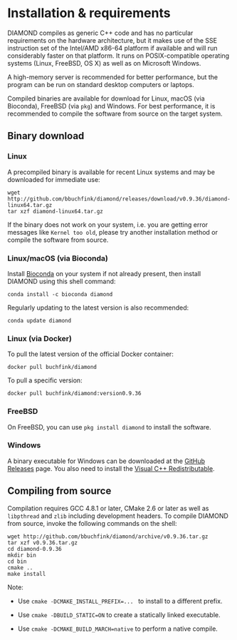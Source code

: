 # Installation & requirements

DIAMOND compiles as generic C++ code and has no particular requirements
on the hardware architecture, but it makes use of the SSE instruction
set of the Intel/AMD x86-64 platform if available and will run
considerably faster on that platform. It runs on POSIX-compatible
operating systems (Linux, FreeBSD, OS X) as well as on Microsoft
Windows.

A high-memory server is recommended for better performance, but the
program can be run on standard desktop computers or laptops.

Compiled binaries are available for download for Linux, macOS (via
Bioconda), FreeBSD (via `pkg`) and Windows. For best performance, it is
recommended to compile the software from source on the target system.

## Binary download

### Linux

A precompiled binary is available for recent Linux systems and may be
downloaded for immediate use:

    wget http://github.com/bbuchfink/diamond/releases/download/v0.9.36/diamond-linux64.tar.gz
    tar xzf diamond-linux64.tar.gz

If the binary does not work on your system, i.e. you are getting error
messages like `Kernel too old`, please try another installation method
or compile the software from source.

### Linux/macOS (via Bioconda)

Install [Bioconda](https://bioconda.github.io/) on your system if not
already present, then install DIAMOND using this shell command:

    conda install -c bioconda diamond

Regularly updating to the latest version is also recommended:

    conda update diamond

### Linux (via Docker)

To pull the latest version of the official Docker container:

    docker pull buchfink/diamond

To pull a specific version:

    docker pull buchfink/diamond:version0.9.36

### FreeBSD

On FreeBSD, you can use `pkg install diamond` to install the software.

### Windows

A binary executable for Windows can be downloaded at the [GitHub Releases](https://github.com/bbuchfink/diamond/releases)
page. You also need to install the [Visual C++ Redistributable](https://www.microsoft.com/en-us/download/details.aspx?id=48145).

## Compiling from source

Compilation requires GCC 4.8.1 or later, CMake 2.6 or later as well as
`libpthread` and `zlib` including development headers. To compile DIAMOND
from source, invoke the following commands on the shell:

    wget http://github.com/bbuchfink/diamond/archive/v0.9.36.tar.gz
    tar xzf v0.9.36.tar.gz
    cd diamond-0.9.36
    mkdir bin
    cd bin
    cmake ..
    make install

Note:

  - Use ` cmake -DCMAKE_INSTALL_PREFIX=...  ` to install to a different
    prefix.

  - Use `cmake -DBUILD_STATIC=ON` to create a statically linked
    executable.
  - Use `cmake -DCMAKE_BUILD_MARCH=native` to perform a native compile.

